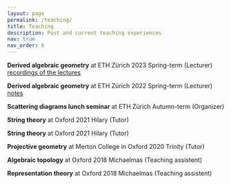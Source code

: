 ```yaml
---
layout: page
permalink: /teaching/
title: Teaching
description: Past and current teaching experiences
nav: true
nav_order: 6
---
```


  **Derived algebraic geometry** at ETH Zürich 2023 Spring-term (Lecturer) [recordings of the lectures](https://video.ethz.ch/lectures/d-math/2023/spring/401-4146-22L.html)
 
  **Derived algebraic geometry** at ETH Zürich 2022 Spring-term (Lecturer) [notes](https://drive.google.com/file/d/10RGlasqq4dPmOMwrXXhIyw6Yza4u3FTj/view?usp=sharing)

  **Scattering diagrams lunch seminar** at ETH Zürich Autumn-term (Organizer) 
 
  **String theory** at Oxford 2021 Hilary (Tutor)
  
  **String theory** at Oxford 2021 Hilary (Tutor)
   
  **Projective geometry** at Merton College in Oxford 2020 Trinity (Tutor)
 
  **Algebraic topology** at Oxford 2018 Michaelmas (Teaching assistent)
 
  **Representation theory** at Oxford 2018 Michaelmas (Teaching assistent)
